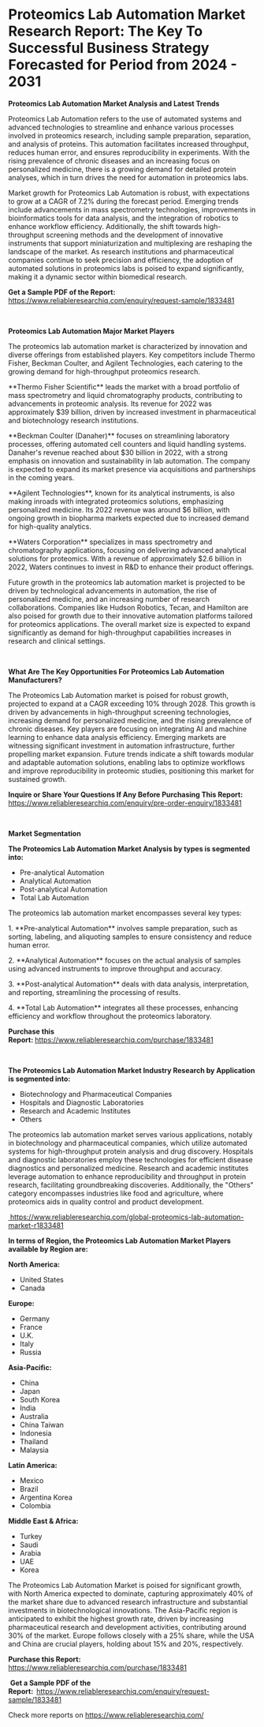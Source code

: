<p><h1>Proteomics Lab Automation Market Research Report: The Key To Successful Business Strategy Forecasted for Period from 2024 - 2031</h1></p><p><strong>Proteomics Lab Automation Market Analysis and Latest Trends</strong></p>
<p><p>Proteomics Lab Automation refers to the use of automated systems and advanced technologies to streamline and enhance various processes involved in proteomics research, including sample preparation, separation, and analysis of proteins. This automation facilitates increased throughput, reduces human error, and ensures reproducibility in experiments. With the rising prevalence of chronic diseases and an increasing focus on personalized medicine, there is a growing demand for detailed protein analyses, which in turn drives the need for automation in proteomics labs.</p><p>Market growth for Proteomics Lab Automation is robust, with expectations to grow at a CAGR of 7.2% during the forecast period. Emerging trends include advancements in mass spectrometry technologies, improvements in bioinformatics tools for data analysis, and the integration of robotics to enhance workflow efficiency. Additionally, the shift towards high-throughput screening methods and the development of innovative instruments that support miniaturization and multiplexing are reshaping the landscape of the market. As research institutions and pharmaceutical companies continue to seek precision and efficiency, the adoption of automated solutions in proteomics labs is poised to expand significantly, making it a dynamic sector within biomedical research.</p></p>
<p><strong>Get a Sample PDF of the Report:&nbsp;</strong> <a href="https://www.reliableresearchiq.com/enquiry/request-sample/1833481?utm_campaign=1870&utm_medium=2&utm_source=Github&utm_content=ia&utm_term=01012025&utm_id=proteomics-lab-automation">https://www.reliableresearchiq.com/enquiry/request-sample/1833481</a></p>
<p>&nbsp;</p>
<p><strong>Proteomics Lab Automation Major Market Players</strong></p>
<p><p>The proteomics lab automation market is characterized by innovation and diverse offerings from established players. Key competitors include Thermo Fisher, Beckman Coulter, and Agilent Technologies, each catering to the growing demand for high-throughput proteomics research.</p><p>**Thermo Fisher Scientific** leads the market with a broad portfolio of mass spectrometry and liquid chromatography products, contributing to advancements in proteomic analysis. Its revenue for 2022 was approximately $39 billion, driven by increased investment in pharmaceutical and biotechnology research institutions.</p><p>**Beckman Coulter (Danaher)** focuses on streamlining laboratory processes, offering automated cell counters and liquid handling systems. Danaher's revenue reached about $30 billion in 2022, with a strong emphasis on innovation and sustainability in lab automation. The company is expected to expand its market presence via acquisitions and partnerships in the coming years.</p><p>**Agilent Technologies**, known for its analytical instruments, is also making inroads with integrated proteomics solutions, emphasizing personalized medicine. Its 2022 revenue was around $6 billion, with ongoing growth in biopharma markets expected due to increased demand for high-quality analytics.</p><p>**Waters Corporation** specializes in mass spectrometry and chromatography applications, focusing on delivering advanced analytical solutions for proteomics. With a revenue of approximately $2.6 billion in 2022, Waters continues to invest in R&D to enhance their product offerings.</p><p>Future growth in the proteomics lab automation market is projected to be driven by technological advancements in automation, the rise of personalized medicine, and an increasing number of research collaborations. Companies like Hudson Robotics, Tecan, and Hamilton are also poised for growth due to their innovative automation platforms tailored for proteomics applications. The overall market size is expected to expand significantly as demand for high-throughput capabilities increases in research and clinical settings.</p></p>
<p>&nbsp;</p>
<p><strong>What Are The Key Opportunities For Proteomics Lab Automation Manufacturers?</strong></p>
<p><p>The Proteomics Lab Automation market is poised for robust growth, projected to expand at a CAGR exceeding 10% through 2028. This growth is driven by advancements in high-throughput screening technologies, increasing demand for personalized medicine, and the rising prevalence of chronic diseases. Key players are focusing on integrating AI and machine learning to enhance data analysis efficiency. Emerging markets are witnessing significant investment in automation infrastructure, further propelling market expansion. Future trends indicate a shift towards modular and adaptable automation solutions, enabling labs to optimize workflows and improve reproducibility in proteomic studies, positioning this market for sustained growth.</p></p>
<p><strong>Inquire or Share Your Questions If Any Before Purchasing This Report:</strong> <a href="https://www.reliableresearchiq.com/enquiry/pre-order-enquiry/1833481?utm_campaign=1870&utm_medium=2&utm_source=Github&utm_content=ia&utm_term=01012025&utm_id=proteomics-lab-automation">https://www.reliableresearchiq.com/enquiry/pre-order-enquiry/1833481</a></p>
<p>&nbsp;</p>
<p><strong>Market Segmentation</strong></p>
<p><strong>The Proteomics Lab Automation Market Analysis by types is segmented into:</strong></p>
<p><ul><li>Pre-analytical Automation</li><li>Analytical Automation</li><li>Post-analytical Automation</li><li>Total Lab Automation</li></ul></p>
<p><p>The proteomics lab automation market encompasses several key types: </p><p>1. **Pre-analytical Automation** involves sample preparation, such as sorting, labeling, and aliquoting samples to ensure consistency and reduce human error. </p><p>2. **Analytical Automation** focuses on the actual analysis of samples using advanced instruments to improve throughput and accuracy. </p><p>3. **Post-analytical Automation** deals with data analysis, interpretation, and reporting, streamlining the processing of results. </p><p>4. **Total Lab Automation** integrates all these processes, enhancing efficiency and workflow throughout the proteomics laboratory.</p></p>
<p><strong>Purchase this Report:&nbsp;</strong><a href="https://www.reliableresearchiq.com/purchase/1833481?utm_campaign=1870&utm_medium=2&utm_source=Github&utm_content=ia&utm_term=01012025&utm_id=proteomics-lab-automation">https://www.reliableresearchiq.com/purchase/1833481</a></p>
<p>&nbsp;</p>
<p><strong>The Proteomics Lab Automation Market Industry Research by Application is segmented into:</strong></p>
<p><ul><li>Biotechnology and Pharmaceutical Companies</li><li>Hospitals and Diagnostic Laboratories</li><li>Research and Academic Institutes</li><li>Others</li></ul></p>
<p><p>The proteomics lab automation market serves various applications, notably in biotechnology and pharmaceutical companies, which utilize automated systems for high-throughput protein analysis and drug discovery. Hospitals and diagnostic laboratories employ these technologies for efficient disease diagnostics and personalized medicine. Research and academic institutes leverage automation to enhance reproducibility and throughput in protein research, facilitating groundbreaking discoveries. Additionally, the "Others" category encompasses industries like food and agriculture, where proteomics aids in quality control and product development.</p></p>
<p><a href="https://www.reliableresearchiq.com/global-proteomics-lab-automation-market-r1833481?utm_campaign=1870&utm_medium=2&utm_source=Github&utm_content=ia&utm_term=01012025&utm_id=proteomics-lab-automation">&nbsp;https://www.reliableresearchiq.com/global-proteomics-lab-automation-market-r1833481</a></p>
<p><strong>In terms of Region, the Proteomics Lab Automation Market Players available by Region are:</strong></p>
<p>
    <p> <strong> North America: </strong>
        <ul>
            <li>United States</li>
            <li>Canada</li>
        </ul>
        </p> 
    <p> <strong> Europe: </strong>
        <ul>
            <li>Germany</li>
            <li>France</li>
            <li>U.K.</li>
            <li>Italy</li>
            <li>Russia</li>
        </ul>
        </p> 
    <p> <strong> Asia-Pacific: </strong>
        <ul>
            <li>China</li>
            <li>Japan</li>
            <li>South Korea</li>
            <li>India</li>
            <li>Australia</li>
            <li>China Taiwan</li>
            <li>Indonesia</li>
            <li>Thailand</li>
            <li>Malaysia</li>
        </ul>
        </p> 
    <p> <strong> Latin America: </strong>
        <ul>
            <li>Mexico</li>
            <li>Brazil</li>
            <li>Argentina Korea</li>
            <li>Colombia</li>
        </ul>
        </p> 
    <p> <strong> Middle East & Africa: </strong>
        <ul>
            <li>Turkey</li>
            <li>Saudi</li>
            <li>Arabia</li>
            <li>UAE</li>
            <li>Korea</li>
        </ul>
    </p>
    </p>
<p><p>The Proteomics Lab Automation Market is poised for significant growth, with North America expected to dominate, capturing approximately 40% of the market share due to advanced research infrastructure and substantial investments in biotechnological innovations. The Asia-Pacific region is anticipated to exhibit the highest growth rate, driven by increasing pharmaceutical research and development activities, contributing around 30% of the market. Europe follows closely with a 25% share, while the USA and China are crucial players, holding about 15% and 20%, respectively.</p></p>
<p><strong>Purchase this Report: </strong><a href="https://www.reliableresearchiq.com/purchase/1833481?utm_campaign=1870&utm_medium=2&utm_source=Github&utm_content=ia&utm_term=01012025&utm_id=proteomics-lab-automation">https://www.reliableresearchiq.com/purchase/1833481</a></p>
<p>&nbsp;<strong>Get a Sample PDF of the Report:&nbsp;&nbsp;</strong><a href="https://www.reliableresearchiq.com/enquiry/request-sample/1833481?utm_campaign=1870&utm_medium=2&utm_source=Github&utm_content=ia&utm_term=01012025&utm_id=proteomics-lab-automation">https://www.reliableresearchiq.com/enquiry/request-sample/1833481</a></p>
<p><strong></strong></p>
<p>Check more reports on <a href="https://www.reliableresearchiq.com/?utm_campaign=1870&utm_medium=2&utm_source=Github&utm_content=ia&utm_term=01012025&utm_id=proteomics-lab-automation">https://www.reliableresearchiq.com/</a></p>
